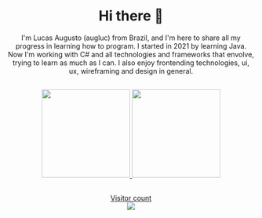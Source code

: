 <h1 align="center">
Hi there 👋
</h1>

<div align="center">
I'm Lucas Augusto (augluc) from Brazil, and I'm here to share all my progress in learning how to program. I started in 2021 by learning Java. Now I'm working with C# and all technologies and frameworks that envolve, trying to learn as much as I can. I also enjoy frontending technologies, ui, ux, wireframing and design in general.
</div>

##

<div align="center">
  <a href="https://github.com/augluc">
  <img height="180em" src="https://github-readme-stats.vercel.app/api?username=augluc&show_icons=true&theme=vue&include_all_commits=true&count_private=true"/>
  <img height="180em" src="https://github-readme-stats.vercel.app/api/top-langs/?username=augluc&layout=compact&langs_count=7&theme=vue"/>
</div>

##

<p align="center"> 
  Visitor count<br>
  <img src="https://profile-counter.glitch.me/augluc/count.svg" />
</p>
